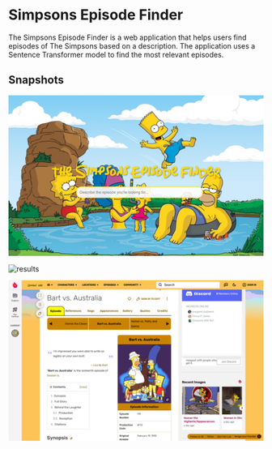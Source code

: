 # Simpsons Episode Finder

The Simpsons Episode Finder is a web application that helps users find episodes of The Simpsons based on a description. The application uses a Sentence Transformer model to find the most relevant episodes.

## Snapshots

![home](snapshots/home.png "Home Snapshot")

![results](snapshots/results_example.png "Results Snapshot")

![more info](snapshots/more_info_example.png "More Info Snapshot")